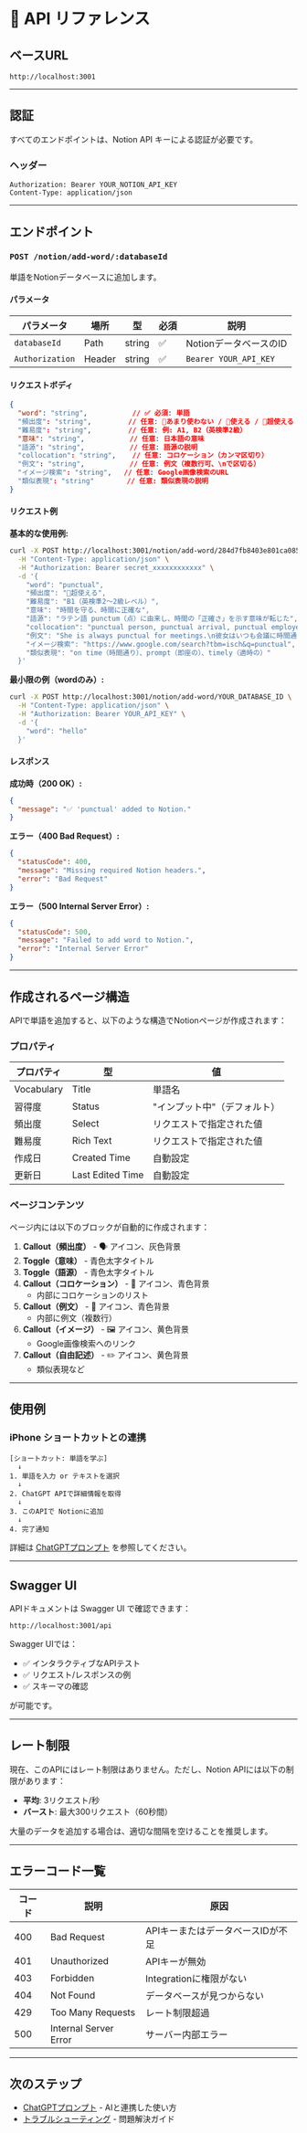 # 📝 API リファレンス

## ベースURL

```
http://localhost:3001
```

---

## 認証

すべてのエンドポイントは、Notion API キーによる認証が必要です。

### ヘッダー

```
Authorization: Bearer YOUR_NOTION_API_KEY
Content-Type: application/json
```

---

## エンドポイント

### `POST /notion/add-word/:databaseId`

単語をNotionデータベースに追加します。

#### パラメータ

| パラメータ | 場所 | 型 | 必須 | 説明 |
|---|---|---|---|---|
| `databaseId` | Path | string | ✅ | NotionデータベースのID |
| `Authorization` | Header | string | ✅ | `Bearer YOUR_API_KEY` |

#### リクエストボディ

```json
{
  "word": "string",           // ✅ 必須: 単語
  "頻出度": "string",         // 任意: 🔺あまり使わない / 🥉使える / 🥈超使える / 🥇目から鱗
  "難易度": "string",         // 任意: 例: A1, B2（英検準2級）
  "意味": "string",           // 任意: 日本語の意味
  "語源": "string",           // 任意: 語源の説明
  "collocation": "string",    // 任意: コロケーション（カンマ区切り）
  "例文": "string",           // 任意: 例文（複数行可、\nで区切る）
  "イメージ検索": "string",   // 任意: Google画像検索のURL
  "類似表現": "string"        // 任意: 類似表現の説明
}
```

#### リクエスト例

**基本的な使用例:**

```bash
curl -X POST http://localhost:3001/notion/add-word/284d7fb8403e801ca085fb7e9fdaf538 \
  -H "Content-Type: application/json" \
  -H "Authorization: Bearer secret_xxxxxxxxxxxx" \
  -d '{
    "word": "punctual",
    "頻出度": "🥈超使える",
    "難易度": "B1（英検準2〜2級レベル）",
    "意味": "時間を守る、時間に正確な",
    "語源": "ラテン語 punctum（点）に由来し、時間の「正確さ」を示す意味が転じた",
    "collocation": "punctual person, punctual arrival, punctual employee",
    "例文": "She is always punctual for meetings.\n彼女はいつも会議に時間通りに来ます。",
    "イメージ検索": "https://www.google.com/search?tbm=isch&q=punctual",
    "類似表現": "on time（時間通り）、prompt（即座の）、timely（適時の）"
  }'
```

**最小限の例（wordのみ）:**

```bash
curl -X POST http://localhost:3001/notion/add-word/YOUR_DATABASE_ID \
  -H "Content-Type: application/json" \
  -H "Authorization: Bearer YOUR_API_KEY" \
  -d '{
    "word": "hello"
  }'
```

#### レスポンス

**成功時（200 OK）:**

```json
{
  "message": "✅ 'punctual' added to Notion."
}
```

**エラー（400 Bad Request）:**

```json
{
  "statusCode": 400,
  "message": "Missing required Notion headers.",
  "error": "Bad Request"
}
```

**エラー（500 Internal Server Error）:**

```json
{
  "statusCode": 500,
  "message": "Failed to add word to Notion.",
  "error": "Internal Server Error"
}
```

---

## 作成されるページ構造

APIで単語を追加すると、以下のような構造でNotionページが作成されます：

### プロパティ

| プロパティ | 型 | 値 |
|---|---|---|
| Vocabulary | Title | 単語名 |
| 習得度 | Status | "インプット中"（デフォルト） |
| 頻出度 | Select | リクエストで指定された値 |
| 難易度 | Rich Text | リクエストで指定された値 |
| 作成日 | Created Time | 自動設定 |
| 更新日 | Last Edited Time | 自動設定 |

### ページコンテンツ

ページ内には以下のブロックが自動的に作成されます：

1. **Callout（頻出度）** - 🗣 アイコン、灰色背景
2. **Toggle（意味）** - 青色太字タイトル
3. **Toggle（語源）** - 青色太字タイトル
4. **Callout（コロケーション）** - 📎 アイコン、青色背景
   - 内部にコロケーションのリスト
5. **Callout（例文）** - 📎 アイコン、青色背景
   - 内部に例文（複数行）
6. **Callout（イメージ）** - 🖼️ アイコン、黄色背景
   - Google画像検索へのリンク
7. **Callout（自由記述）** - ✏️ アイコン、黄色背景
   - 類似表現など

---

## 使用例

### iPhone ショートカットとの連携

```
[ショートカット: 単語を学ぶ]
  ↓
1. 単語を入力 or テキストを選択
  ↓
2. ChatGPT APIで詳細情報を取得
  ↓
3. このAPIで Notionに追加
  ↓
4. 完了通知
```

詳細は [ChatGPTプロンプト](./CHATGPT_PROMPT.md) を参照してください。

---

## Swagger UI

APIドキュメントは Swagger UI で確認できます：

```
http://localhost:3001/api
```

Swagger UIでは：
- ✅ インタラクティブなAPIテスト
- ✅ リクエスト/レスポンスの例
- ✅ スキーマの確認

が可能です。

---

## レート制限

現在、このAPIにはレート制限はありません。ただし、Notion APIには以下の制限があります：

- **平均**: 3リクエスト/秒
- **バースト**: 最大300リクエスト（60秒間）

大量のデータを追加する場合は、適切な間隔を空けることを推奨します。

---

## エラーコード一覧

| コード | 説明 | 原因 |
|---|---|---|
| 400 | Bad Request | APIキーまたはデータベースIDが不足 |
| 401 | Unauthorized | APIキーが無効 |
| 403 | Forbidden | Integrationに権限がない |
| 404 | Not Found | データベースが見つからない |
| 429 | Too Many Requests | レート制限超過 |
| 500 | Internal Server Error | サーバー内部エラー |

---

## 次のステップ

- [ChatGPTプロンプト](./CHATGPT_PROMPT.md) - AIと連携した使い方
- [トラブルシューティング](./TROUBLESHOOTING.md) - 問題解決ガイド


